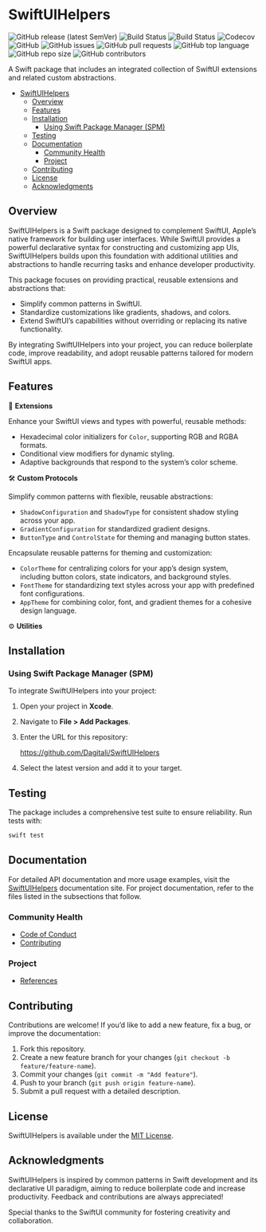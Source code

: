 # SwiftUIHelpers

![GitHub release (latest SemVer)](https://img.shields.io/github/v/release/Dagitali/SwiftUIHelpers?sort=semver)
![Build Status](https://github.com/Dagitali/SwiftUIHelpers/actions/workflows/generate-swift-package-api-docs.yml/badge.svg)
![Build Status](https://github.com/Dagitali/SwiftUIHelpers/actions/workflows/test-release.yml/badge.svg)
![Codecov](https://codecov.io/gh/Dagitali/SwiftUIHelpers/branch/main/graph/badge.svg)
![GitHub](https://img.shields.io/github/license/Dagitali/SwiftUIHelpers)
![GitHub issues](https://img.shields.io/github/issues/Dagitali/SwiftUIHelpers)
![GitHub pull requests](https://img.shields.io/github/issues-pr/Dagitali/SwiftUIHelpers)
![GitHub top language](https://img.shields.io/github/languages/top/Dagitali/SwiftUIHelpers)
![GitHub repo size](https://img.shields.io/github/repo-size/Dagitali/SwiftUIHelpers)
![GitHub contributors](https://img.shields.io/github/contributors/Dagitali/SwiftUIHelpers)

A Swift package that includes an integrated collection of SwiftUI extensions and related custom
abstractions.

- [SwiftUIHelpers](#swiftuihelpers)
  - [Overview](#overview)
  - [Features](#features)
  - [Installation](#installation)
    - [Using Swift Package Manager (SPM)](#using-swift-package-manager-spm)
  - [Testing](#testing)
  - [Documentation](#documentation)
    - [Community Health](#community-health)
    - [Project](#project)
  - [Contributing](#contributing)
  - [License](#license)
  - [Acknowledgments](#acknowledgments)

## Overview

SwiftUIHelpers is a Swift package designed to complement SwiftUI, Apple’s native framework for
building user interfaces.  While SwiftUI provides a powerful declarative syntax for constructing and
customizing app UIs, SwiftUIHelpers builds upon this foundation with additional utilities and
abstractions to handle recurring tasks and enhance developer productivity.

This package focuses on providing practical, reusable extensions and abstractions that:

* Simplify common patterns in SwiftUI.
* Standardize customizations like gradients, shadows, and colors.
* Extend SwiftUI’s capabilities without overriding or replacing its native functionality.

By integrating SwiftUIHelpers into your project, you can reduce boilerplate code, improve
readability, and adopt reusable patterns tailored for modern SwiftUI apps.

## Features

🔧 **Extensions**

Enhance your SwiftUI views and types with powerful, reusable methods:

* Hexadecimal color initializers for `Color`, supporting RGB and RGBA formats.
* Conditional view modifiers for dynamic styling.
* Adaptive backgrounds that respond to the system’s color scheme.

🛠 **Custom Protocols**

Simplify common patterns with flexible, reusable abstractions:

* `ShadowConfiguration` and `ShadowType` for consistent shadow styling across your app.
* `GradientConfiguration` for standardized gradient designs.
* `ButtonType` and `ControlState` for theming and managing button states.

Encapsulate reusable patterns for theming and customization:

* `ColorTheme` for centralizing colors for your app’s design system, including button colors, state
  indicators, and background styles.
* `FontTheme` for standardizing text styles across your app with predefined font configurations.
* `AppTheme` for combining color, font, and gradient themes for a cohesive design language.

⚙️ **Utilities**

## Installation

### Using Swift Package Manager (SPM)

To integrate SwiftUIHelpers into your project:

1. Open your project in **Xcode**.
2. Navigate to **File > Add Packages**.
3. Enter the URL for this repository:

   <https://github.com/Dagitali/SwiftUIHelpers>

4. Select the latest version and add it to your target.

## Testing

The package includes a comprehensive test suite to ensure reliability.  Run tests with:

```bash
swift test
```

## Documentation

For detailed API documentation and more usage examples, visit the [SwiftUIHelpers][docs]
documentation site.  For project documentation, refer to the files listed in the subsections that
follow.

### Community Health

* [Code of Conduct](CODE_OF_CONDUCT.md)
* [Contributing](CONTRIBUTING.md)

### Project

* [References](REFERENCES.md)

## Contributing

Contributions are welcome!  If you’d like to add a new feature, fix a bug, or improve the
documentation:

1. Fork this repository.
2. Create a new feature branch for your changes (`git checkout -b feature/feature-name`).
3. Commit your changes (`git commit -m "Add feature"`).
4. Push to your branch (`git push origin feature-name`).
5. Submit a pull request with a detailed description.

## License

SwiftUIHelpers is available under the [MIT License](LICENSE).

## Acknowledgments

SwiftUIHelpers is inspired by common patterns in Swift development and its declarative UI
paradigm, aiming to reduce boilerplate code and increase productivity.  Feedback and contributions
are always appreciated!

Special thanks to the SwiftUI community for fostering creativity and collaboration.

[docs]: https://dagitali.github.io/SwiftUIHelpers/documentation/swiftuihelpers/
